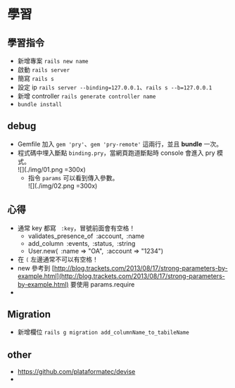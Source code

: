 # 學習

## 學習指令
* 新增專案 `rails new name`
* 啟動 `rails server`
* 簡寫 `rails s`
* 設定 ip `rails server --binding=127.0.0.1`、`rails s --b=127.0.0.1`
* 新增 controller `rails generate controller name`
* `bundle install`

## debug
* Gemfile 加入 `gem 'pry'`、`gem 'pry-remote'` 這兩行，並且 **bundle** 一次。
* 程式碼中埋入斷點 `binding.pry`，當網頁跑道斷點時 console 會進入 pry 模式。  
![](./img/01.png =300x)
	* 指令 `params` 可以看到傳入參數。  
	![](./img/02.png =300x)



## 心得
* 通常 key 都寫 	` :key`，冒號前面會有空格！
	* validates_presence_of` `:account,` `:name
	* add_column` `:events,` `:status,` `:string
	* User.new(` `:name => "OA",` `:account => "1234")
* 在 `(` 左邊通常不可以有空格！
* new 參考到 [http://blog.trackets.com/2013/08/17/strong-parameters-by-example.html](http://blog.trackets.com/2013/08/17/strong-parameters-by-example.html) 要使用 params.require
* 

## Migration
* 新增欄位 `rails g migration add_columnName_to_tabileName`


## other
* https://github.com/plataformatec/devise
* 